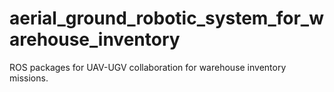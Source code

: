 # aerial_ground_robotic_system_for_warehouse_inventory
ROS packages for UAV-UGV collaboration for warehouse inventory missions.
